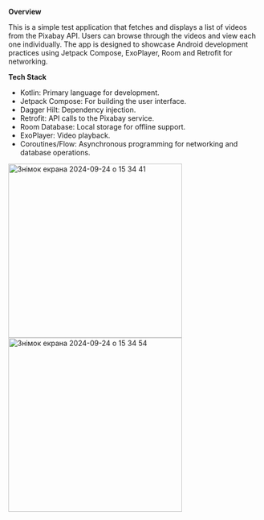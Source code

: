 ****Overview****

This is a simple test application that fetches and displays a list of videos from the Pixabay API. Users can browse through the videos and view each one individually. The app is designed to showcase Android development practices using Jetpack Compose, ExoPlayer, Room and Retrofit for networking.

**Tech Stack**

- Kotlin: Primary language for development.
- Jetpack Compose: For building the user interface.
- Dagger Hilt: Dependency injection.
- Retrofit: API calls to the Pixabay service.
- Room Database: Local storage for offline support.
- ExoPlayer: Video playback.
- Coroutines/Flow: Asynchronous programming for networking and database operations.

<img height="346" alt="Знімок екрана 2024-09-24 о 15 34 41" src="https://github.com/user-attachments/assets/95a148e6-3877-41cb-b23c-ebd611d0446a">

<img height="346" alt="Знімок екрана 2024-09-24 о 15 34 54" src="https://github.com/user-attachments/assets/35484ff6-0d95-4800-baeb-69e6efc2533d">
